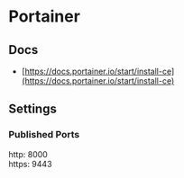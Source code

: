 # Portainer

## Docs

- [https://docs.portainer.io/start/install-ce](https://docs.portainer.io/start/install-ce)

## Settings

### Published Ports

http: 8000  
https: 9443